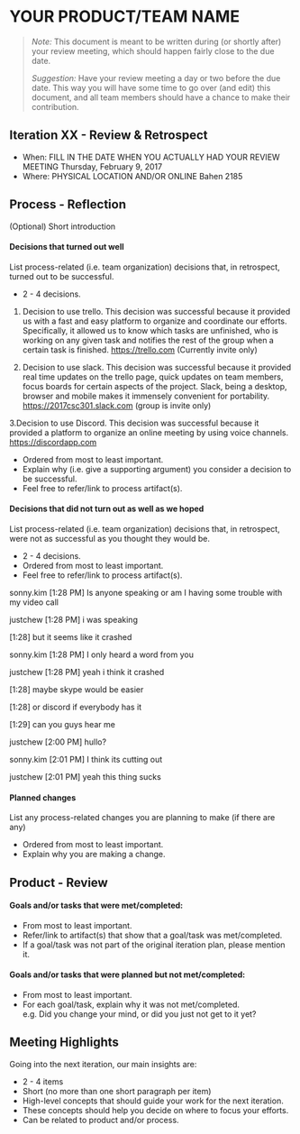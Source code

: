 ﻿# YOUR PRODUCT/TEAM NAME

> _Note:_ This document is meant to be written during (or shortly after) your review meeting, which should happen fairly close to the due date.      
>      
> _Suggestion:_ Have your review meeting a day or two before the due date. This way you will have some time to go over (and edit) this document, and all team members should have a chance to make their contribution.


## Iteration XX - Review & Retrospect

* When: FILL IN THE DATE WHEN YOU ACTUALLY HAD YOUR REVIEW MEETING
Thursday, February 9, 2017
* Where: PHYSICAL LOCATION AND/OR ONLINE
Bahen 2185

## Process - Reflection

(Optional) Short introduction

#### Decisions that turned out well

List process-related (i.e. team organization) decisions that, in retrospect, turned out to be successful.

* 2 - 4 decisions.

1. Decision to use trello. This decision was successful because it provided us with a fast and easy platform to organize and coordinate
our efforts. Specifically, it allowed us to know which tasks are unfinished, who is working on any given task and notifies the rest of
the group when a certain task is finished. 
https://trello.com (Currently invite only)

2. Decision to use slack. This decision was successful because it provided real time updates on the trello page, quick updates on team
members, focus boards for certain aspects of the project. Slack, being a desktop, browser and mobile makes it immensely convenient for
portability.
https://2017csc301.slack.com (group is invite only)

3.Decision to use Discord. This decision was successful because it provided a platform to organize an online meeting by using voice
channels.
https://discordapp.com

* Ordered from most to least important.
* Explain why (i.e. give a supporting argument) you consider a decision to be successful.
* Feel free to refer/link to process artifact(s).

#### Decisions that did not turn out as well as we hoped

List process-related (i.e. team organization) decisions that, in retrospect, were not as successful as you thought they would be.

* 2 - 4 decisions.
* Ordered from most to least important.
* Feel free to refer/link to process artifact(s).

sonny.kim [1:28 PM] Is anyone speaking or am I having some trouble with my video call

justchew [1:28 PM] i was speaking

[1:28]  but it seems like it crashed

sonny.kim [1:28 PM] I only heard a word from you

justchew [1:28 PM] yeah i think it crashed

[1:28]  maybe skype would be easier

[1:28]  or discord if everybody has it

[1:29]  can you guys hear me

justchew [2:00 PM] hullo?

sonny.kim [2:01 PM] I think its cutting out

justchew [2:01 PM] yeah this thing sucks

#### Planned changes

List any process-related changes you are planning to make (if there are any)

* Ordered from most to least important.
* Explain why you are making a change.


## Product - Review

#### Goals and/or tasks that were met/completed:

* From most to least important.
* Refer/link to artifact(s) that show that a goal/task was met/completed.
* If a goal/task was not part of the original iteration plan, please mention it.

#### Goals and/or tasks that were planned but not met/completed:

* From most to least important.
* For each goal/task, explain why it was not met/completed.      
  e.g. Did you change your mind, or did you just not get to it yet?

## Meeting Highlights

Going into the next iteration, our main insights are:

* 2 - 4 items
* Short (no more than one short paragraph per item)
* High-level concepts that should guide your work for the next iteration.
* These concepts should help you decide on where to focus your efforts.
* Can be related to product and/or process.
